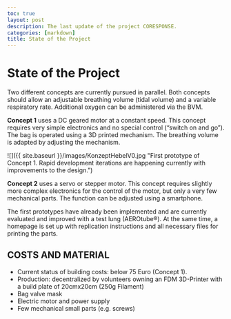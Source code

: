 ```yaml
---
toc: true
layout: post
description: The last update of the project CORESPONSE.
categories: [markdown]
title: State of the Project
---
```


# State of the Project

Two different concepts are currently pursued in parallel. Both concepts should allow an adjustable breathing volume (tidal volume) and a variable respiratory rate. Additional oxygen can be administered via the BVM.

**Concept 1** uses a DC geared motor at a constant speed. This concept requires very simple electronics and no special control (“switch on and go”). The bag is operated using a 3D printed mechanism. The breathing volume is adapted by adjusting the mechanism.

![]({{ site.baseurl }}/images/KonzeptHebelV0.jpg "First prototype of Concept 1. Rapid development iterations are happening currently with improvements to the design.")



**Concept 2** uses a servo or stepper motor. This concept requires slightly more complex electronics for the control of the motor, but only a very few mechanical parts. The function can be adjusted using a smartphone.

The first prototypes have already been implemented and are currently evaluated and improved with a test lung (AEROtube®).
At the same time, a homepage is set up with replication instructions and all necessary files for printing the parts.

## COSTS AND MATERIAL

- Current status of building costs: below 75 Euro (Concept 1).
- Production: decentralized by volunteers owning an FDM 3D-Printer with a build plate of 20cmx20cm (250g Filament)
- Bag valve mask
- Electric motor and power supply
- Few mechanical small parts (e.g. screws)

